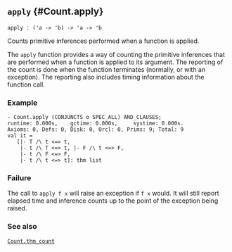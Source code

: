 ## `apply` {#Count.apply}


```
apply : ('a -> 'b) -> 'a -> 'b
```



Counts primitive inferences performed when a function is applied.


The `apply` function provides a way of counting the primitive
inferences that are performed when a function is applied to its
argument.  The reporting of the count is done when the function
terminates (normally, or with an exception).  The reporting also
includes timing information about the function call.

### Example

    
    - Count.apply (CONJUNCTS o SPEC_ALL) AND_CLAUSES;
    runtime: 0.000s,    gctime: 0.000s,     systime: 0.000s.
    Axioms: 0, Defs: 0, Disk: 0, Orcl: 0, Prims: 9; Total: 9
    val it =
       [|- T /\ t <=> t,
        |- t /\ T <=> t, |- F /\ t <=> F,
        |- t /\ F <=> F,
        |- t /\ t <=> t]: thm list
    

### Failure

The call to `apply f x` will raise an exception if `f x` would.  It
will still report elapsed time and inference counts up to the point of
the exception being raised.

### See also

[`Count.thm_count`](#Count.thm_count)

